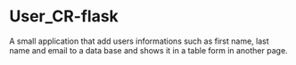 # User_CR-flask
A small application that add users informations such as first name, last name and email to a data base and shows it in a table form in another page.
